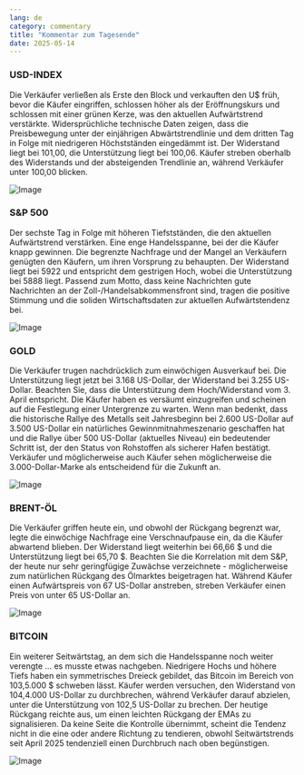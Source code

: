 ```yaml
---
lang: de
category: commentary
title: "Kommentar zum Tagesende"
date: 2025-05-14
---
```


### USD-INDEX

Die Verkäufer verließen als Erste den Block und verkauften den U$ früh, bevor die Käufer eingriffen, schlossen höher als der Eröffnungskurs und schlossen mit einer grünen Kerze, was den aktuellen Aufwärtstrend verstärkte. Widersprüchliche technische Daten zeigen, dass die Preisbewegung unter der einjährigen Abwärtstrendlinie und dem dritten Tag in Folge mit niedrigeren Höchstständen eingedämmt ist. Der Widerstand liegt bei 101,00, die Unterstützung liegt bei 100,06. Käufer streben oberhalb des Widerstands und der absteigenden Trendlinie an, während Verkäufer unter 100,00 blicken.

![Image](https://markleighedu.github.io/img/May-2025/14-May-2025/usdindex.jpg)

### S&P 500

Der sechste Tag in Folge mit höheren Tiefstständen, die den aktuellen Aufwärtstrend verstärken. Eine enge Handelsspanne, bei der die Käufer knapp gewinnen. Die begrenzte Nachfrage und der Mangel an Verkäufern genügten den Käufern, um ihren Vorsprung zu behaupten. Der Widerstand liegt bei 5922 und entspricht dem gestrigen Hoch, wobei die Unterstützung bei 5888 liegt. Passend zum Motto, dass keine Nachrichten gute Nachrichten an der Zoll-/Handelsabkommensfront sind, tragen die positive Stimmung und die soliden Wirtschaftsdaten zur aktuellen Aufwärtstendenz bei. 

![Image](https://markleighedu.github.io/img/May-2025/14-May-2025/sp500.jpg)

### GOLD

Die Verkäufer trugen nachdrücklich zum einwöchigen Ausverkauf bei. Die Unterstützung liegt jetzt bei 3.168 US-Dollar, der Widerstand bei 3.255 US-Dollar. Beachten Sie, dass die Unterstützung dem Hoch/Widerstand vom 3. April entspricht. Die Käufer haben es versäumt einzugreifen und scheinen auf die Festlegung einer Untergrenze zu warten. Wenn man bedenkt, dass die historische Rallye des Metalls seit Jahresbeginn bei 2.600 US-Dollar auf 3.500 US-Dollar ein natürliches Gewinnmitnahmeszenario geschaffen hat und die Rallye über 500 US-Dollar (aktuelles Niveau) ein bedeutender Schritt ist, der den Status von Rohstoffen als sicherer Hafen bestätigt. Verkäufer und möglicherweise auch Käufer sehen möglicherweise die 3.000-Dollar-Marke als entscheidend für die Zukunft an. 

![Image](https://markleighedu.github.io/img/May-2025/14-May-2025/gold.jpg)

### BRENT-ÖL

Die Verkäufer griffen heute ein, und obwohl der Rückgang begrenzt war, legte die einwöchige Nachfrage eine Verschnaufpause ein, da die Käufer abwartend blieben. Der Widerstand liegt weiterhin bei 66,66 $ und die Unterstützung liegt bei 65,70 $. Beachten Sie die Korrelation mit dem S&P, der heute nur sehr geringfügige Zuwächse verzeichnete - möglicherweise zum natürlichen Rückgang des Ölmarktes beigetragen hat. Während Käufer einen Aufwärtspreis von 67 US-Dollar anstreben, streben Verkäufer einen Preis von unter 65 US-Dollar an.

![Image](https://markleighedu.github.io/img/May-2025/14-May-2025/brentoil.jpg)

### BITCOIN

Ein weiterer Seitwärtstag, an dem sich die Handelsspanne noch weiter verengte … es musste etwas nachgeben. Niedrigere Hochs und höhere Tiefs haben ein symmetrisches Dreieck gebildet, das Bitcoin im Bereich von 103,5.000 $ schweben lässt. Käufer werden versuchen, den Widerstand von 104,4.000 US-Dollar zu durchbrechen, während Verkäufer darauf abzielen, unter die Unterstützung von 102,5 US-Dollar zu brechen. Der heutige Rückgang reichte aus, um einen leichten Rückgang der EMAs zu signalisieren. Da keine Seite die Kontrolle übernimmt, scheint die Tendenz nicht in die eine oder andere Richtung zu tendieren, obwohl Seitwärtstrends seit April 2025 tendenziell einen Durchbruch nach oben begünstigen.

![Image](https://markleighedu.github.io/img/May-2025/14-May-2025/bitcoin.jpg)

